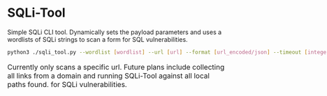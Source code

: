 <style>
  #1{
    text-decoration:italic;
  }
  #2{
    text-decoration:italic;
    font-size:12pt;
</style>


<h1>SQLi-Tool</h1>
Simple SQLi CLI tool. Dynamically sets the payload parameters and uses a wordlists of SQLi strings to scan a form for SQL vulnerabilities.

<p style="text-decoration:italic;:>type: CLI application</p>

<h3>;Instructions:</h3>

```sh
python3 ./sqli_tool.py --wordlist [wordlist] --url [url] --format [url_encoded/json] --timeout [integer] --sleep [float]
```

<p style="text-decoration:italic; font-size:12pt;">Currently only scans a specific url. Future plans include collecting all links from a domain and running SQLi-Tool against all local paths found. for SQLi vulnerabilities.</p>

